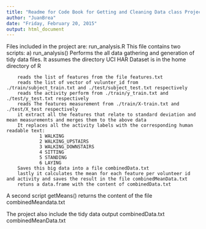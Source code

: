 ```yaml
---
title: "Readme for Code Book for Getting and Cleaning Data class Project"
author: "JuanBrea"
date: "Friday, February 20, 2015"
output: html_document
---
```


Files included in the project are:
run_analysis.R
    This file contains two scripts:
    a) run_analysis() 
        Performs the all data gathering and generation of tidy data files.  It assumes the directory UCI HAR Dataset is in the home directory of R 
        
        reads the list of features from the file features.txt
        reads the list of vector of vulunter_id from ./train/subject_train.txt and ./test/subject_test.txt respectively
        reads the activity perform from ./train/y_train.txt and ./test/y_test.txt respectively
        reads The features measurement from ./train/X-train.txt and ./test/X_test respectively
        it extract all the features that relate to standard deviation and mean measurements and merges them to the above data
        It replaces all the activity labels with the corresponding human readable text:
                1 WALKING
                2 WALKING_UPSTAIRS
                3 WALKING_DOWNSTAIRS
                4 SITTING
                5 STANDING
                6 LAYING
        Saves this big data into a file combinedData.txt
        lastly it calculates the mean for each feature per volunteer id and activity and saves the result in the file combinedMeanData.txt
        retuns a data.frame with the content of combinedData.txt


A second script getMeans() returns the content of the file combinedMeandata.txt

The project also include the tidy data output 
combinedData.txt
combinedMeanData.txt